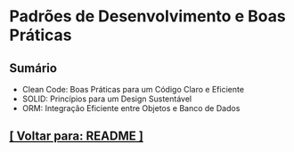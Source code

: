 # Padrões de Desenvolvimento e Boas Práticas

## Sumário

- Clean Code: Boas Práticas para um Código Claro e Eficiente
- SOLID: Princípios para um Design Sustentável
- ORM: Integração Eficiente entre Objetos e Banco de Dados

## [[ Voltar para: README ]](../README.md#padroes-desenvolvimento-boas-praticas)